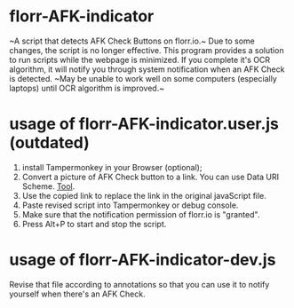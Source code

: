 # florr-AFK-indicator
~A script that detects AFK Check Buttons on florr.io.~ Due to some changes, the script is no longer effective.
This program provides a solution to run scripts while the webpage is minimized.
If you complete it's OCR algorithm, it will notify you through system notification when an AFK Check is detected.
~May be unable to work well on some computers (especially laptops) until OCR algorithm is improved.~

# usage of florr-AFK-indicator.user.js (outdated)
1. install Tampermonkey in your Browser (optional);
2. Convert a picture of AFK Check button to a link. You can use Data URI Scheme. [Tool](https://www.base64-image.de/).
3. Use the copied link to replace the link in the original javaScript file.
4. Paste revised script into Tampermonkey or debug console.
5. Make sure that the notification permission of florr.io is "granted".
6. Press Alt+P to start and stop the script.

# usage of florr-AFK-indicator-dev.js
Revise that file according to annotations so that you can use it to notify yourself when there's an AFK Check.
